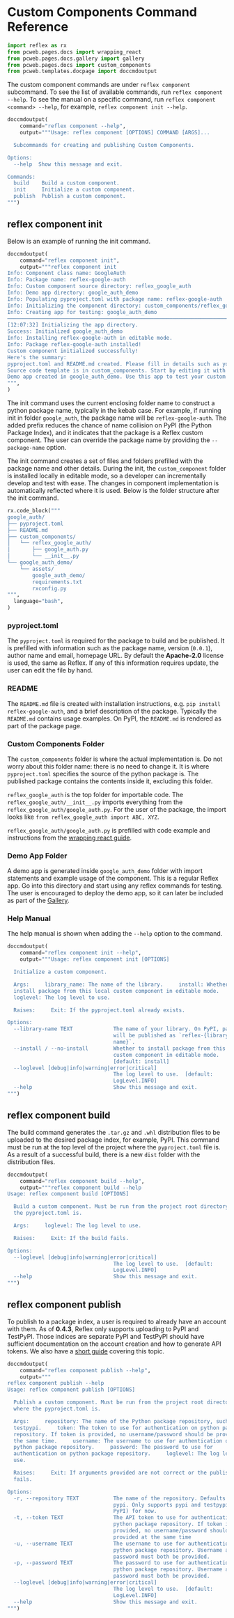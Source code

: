 # Custom Components Command Reference

```python exec
import reflex as rx
from pcweb.pages.docs import wrapping_react
from pcweb.pages.docs.gallery import gallery
from pcweb.pages.docs import custom_components
from pcweb.templates.docpage import doccmdoutput
```

The custom component commands are under `reflex component` subcommand. To see the list of available commands, run `reflex component --help`. To see the manual on a specific command, run `reflex component <command> --help`, for example, `reflex component init --help`.

```python eval
doccmdoutput(
    command="reflex component --help",
    output="""Usage: reflex component [OPTIONS] COMMAND [ARGS]...

  Subcommands for creating and publishing Custom Components.

Options:
  --help  Show this message and exit.

Commands:
  build    Build a custom component.
  init     Initialize a custom component.
  publish  Publish a custom component.
""")
```

## reflex component init

Below is an example of running the init command.

```python eval
doccmdoutput(
    command="reflex component init",
    output="""reflex component init
Info: Component class name: GoogleAuth
Info: Package name: reflex-google-auth
Info: Custom component source directory: reflex_google_auth
Info: Demo app directory: google_auth_demo
Info: Populating pyproject.toml with package name: reflex-google-auth
Info: Initializing the component directory: custom_components/reflex_google_auth
Info: Creating app for testing: google_auth_demo
──────────────────────────────────────────────────────────────────────────────────────────────────────────────────────────────── Initializing google_auth_demo ────────────────────────────────────────────────────────────────────────────────────────────────────────────────────────────────
[12:07:32] Initializing the app directory.
Success: Initialized google_auth_demo
Info: Installing reflex-google-auth in editable mode.
Info: Package reflex-google-auth installed!
Custom component initialized successfully!
Here's the summary:
pyproject.toml and README.md created. Please fill in details such as your name, email, homepage URL.
Source code template is in custom_components. Start by editing it with your component implementation.
Demo app created in google_auth_demo. Use this app to test your custom component.
""",
)
```

The init command uses the current enclosing folder name to construct a python package name, typically in the kebab case. For example, if running init in folder `google_auth`, the package name will be `reflex-google-auth`. The added prefix reduces the chance of name collision on PyPI (the Python Package Index), and it indicates that the package is a Reflex custom component. The user can override the package name by providing the `--package-name` option.

The init command creates a set of files and folders prefilled with the package name and other details. During the init, the `custom_component` folder is installed locally in editable mode, so a developer can incrementally develop and test with ease. The changes in component implementation is automatically reflected where it is used. Below is the folder structure after the init command.

```python eval
rx.code_block("""
google_auth/
├── pyproject.toml
├── README.md
├── custom_components/
│   └── reflex_google_auth/
│       ├── google_auth.py
│       └── __init__.py
└── google_auth_demo/
    └── assets/
        google_auth_demo/
        requirements.txt
        rxconfig.py
""",
  language="bash",
)
```

### pyproject.toml

The `pyproject.toml` is required for the package to build and be published. It is prefilled with information such as the package name, version (`0.0.1`), author name and email, homepage URL. By default the **Apache-2.0** license is used, the same as Reflex. If any of this information requires update, the user can edit the file by hand.

### README

The `README.md` file is created with installation instructions, e.g. `pip install reflex-google-auth`, and a brief description of the package. Typically the `README.md` contains usage examples. On PyPI, the `README.md` is rendered as part of the package page.

### Custom Components Folder

The `custom_components` folder is where the actual implementation is. Do not worry about this folder name: there is no need to change it. It is where `pyproject.toml` specifies the source of the python package is. The published package contains the contents inside it, excluding this folder.

`reflex_google_auth` is the top folder for importable code. The `reflex_google_auth/__init__.py` imports everything from the `reflex_google_auth/google_auth.py`. For the user of the package, the import looks like `from reflex_google_auth import ABC, XYZ`.

`reflex_google_auth/google_auth.py` is prefilled with code example and instructions from the [wrapping react guide]({wrapping_react.overview.path}).

### Demo App Folder

A demo app is generated inside `google_auth_demo` folder with import statements and example usage of the component. This is a regular Reflex app. Go into this directory and start using any reflex commands for testing. The user is encouraged to deploy the demo app, so it can later be included as part of the [Gallery]({gallery.path}).

### Help Manual

The help manual is shown when adding the `--help` option to the command.

```python eval
doccmdoutput(
    command="reflex component init --help",
    output="""Usage: reflex component init [OPTIONS]

  Initialize a custom component.

  Args:     library_name: The name of the library.     install: Whether to
  install package from this local custom component in editable mode.
  loglevel: The log level to use.

  Raises:     Exit: If the pyproject.toml already exists.

Options:
  --library-name TEXT             The name of your library. On PyPI, package
                                  will be published as `reflex-{library-
                                  name}`.
  --install / --no-install        Whether to install package from this local
                                  custom component in editable mode.
                                  [default: install]
  --loglevel [debug|info|warning|error|critical]
                                  The log level to use.  [default:
                                  LogLevel.INFO]
  --help                          Show this message and exit.
""")
```

## reflex component build

The build command generates the `.tar.gz` and `.whl` distribution files to be uploaded to the desired package index, for example, PyPI. This command must be run at the top level of the project where the `pyproject.toml` file is. As a result of a successful build, there is a new `dist` folder with the distribution files.

```python eval
doccmdoutput(
    command="reflex component build --help",
    output="""reflex component build --help
Usage: reflex component build [OPTIONS]

  Build a custom component. Must be run from the project root directory where
  the pyproject.toml is.

  Args:     loglevel: The log level to use.

  Raises:     Exit: If the build fails.

Options:
  --loglevel [debug|info|warning|error|critical]
                                  The log level to use.  [default:
                                  LogLevel.INFO]
  --help                          Show this message and exit.
""")
```

## reflex component publish

To publish to a package index, a user is required to already have an account with them. As of **0.4.3**, Reflex only supports uploading to PyPI and TestPyPI. Those indices are separate PyPI and TestPyPI should have sufficient documentation on the account creation and how to generate API tokens. We also have a [short guide]({custom_components.overview.path}) covering this topic.

```python eval
doccmdoutput(
    command="reflex component publish --help",
    output="""
reflex component publish --help
Usage: reflex component publish [OPTIONS]

  Publish a custom component. Must be run from the project root directory
  where the pyproject.toml is.

  Args:     repository: The name of the Python package repository, such pypi,
  testpypi.     token: The token to use for authentication on python package
  repository. If token is provided, no username/password should be provided at
  the same time.     username: The username to use for authentication on
  python package repository.     password: The password to use for
  authentication on python package repository.     loglevel: The log level to
  use.

  Raises:     Exit: If arguments provided are not correct or the publish
  fails.

Options:
  -r, --repository TEXT           The name of the repository. Defaults to
                                  pypi. Only supports pypi and testpypi (Test
                                  PyPI) for now.
  -t, --token TEXT                The API token to use for authentication on
                                  python package repository. If token is
                                  provided, no username/password should be
                                  provided at the same time
  -u, --username TEXT             The username to use for authentication on
                                  python package repository. Username and
                                  password must both be provided.
  -p, --password TEXT             The password to use for authentication on
                                  python package repository. Username and
                                  password must both be provided.
  --loglevel [debug|info|warning|error|critical]
                                  The log level to use.  [default:
                                  LogLevel.INFO]
  --help                          Show this message and exit.
""")
```
